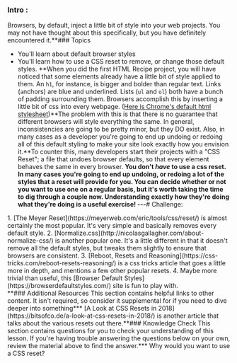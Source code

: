### Intro :
>
Browsers, by default, inject a little bit of style into your web projects. You may not have thought about this specifically, but you  have definitely encountered it.**###  Topics
- You'll learn about default browser styles
- You'll learn how to use a CSS reset to remove, or change those default styles. **When you did the first HTML Recipe project, you will have noticed that some elements already have a little bit of style applied to them. An `h1`, for instance, is bigger and bolder than regular text. Links (`a`nchors) are blue and underlined. Lists (`ul` and `ol`) both have a bunch of padding surrounding them. Browsers accomplish this by inserting a little bit of css into every webpage. ([Here is Chrome's default html stylesheet](https://chromium.googlesource.com/chromium/blink/+/refs/heads/main/Source/core/css/html.css))**The problem with this is that there is no guarantee that different browsers will style everything the same. In general, inconsistencies are going to be pretty minor, but they DO exist. Also, in many cases as a developer you're going to end up undoing or redoing all of this default styling to make your site look exactly how you envision it.**To counter this, many developers start their projects with a "CSS Reset"; a file that undoes browser defaults, so that every element behaves the same in every browser. **You don't _have_ to use a css reset. In many cases you're going to end up undoing, or redoing a lot of the styles that a reset will provide for you. You can decide whether or not you want to use one on a regular basis, but it's worth taking the time to dig through a couple now. Understanding exactly how they're doing what they're doing is a useful exercise!
---**# Challenge:
<div class="lesson-content__panel" markdown="1">
1. [The Meyer Reset](https://meyerweb.com/eric/tools/css/reset/) is almost certainly the most popular. It's very simple and basically removes every default style.
2. [Normalize.css](http://nicolasgallagher.com/about-normalize-css/) is another popular one. It's a little different in that it doesn't remove all the default styles, but tweaks them slightly to ensure that browsers are consistent.
3. [Reboot, Resets and Reasoning](https://css-tricks.com/reboot-resets-reasoning/) is a css tricks article that goes a little more in depth, and mentions a few other popular resets.
4. Maybe more trivial than useful, this [Browser Default Styles](https://browserdefaultstyles.com/) site is fun to play with.
</div>**### Additional Resources
This section contains helpful links to other content. It isn't required, so consider it supplemental for if you need to dive deeper into something*** [A Look at CSS Resets in 2018](https://bitsofco.de/a-look-at-css-resets-in-2018/) is another article that talks about the various resets out there.**### Knowledge Check
This section contains questions for you to check your understanding of this lesson. If you're having trouble answering the questions below on your own, review the material above to find the answer.*** Why would you want to use a CSS reset?
